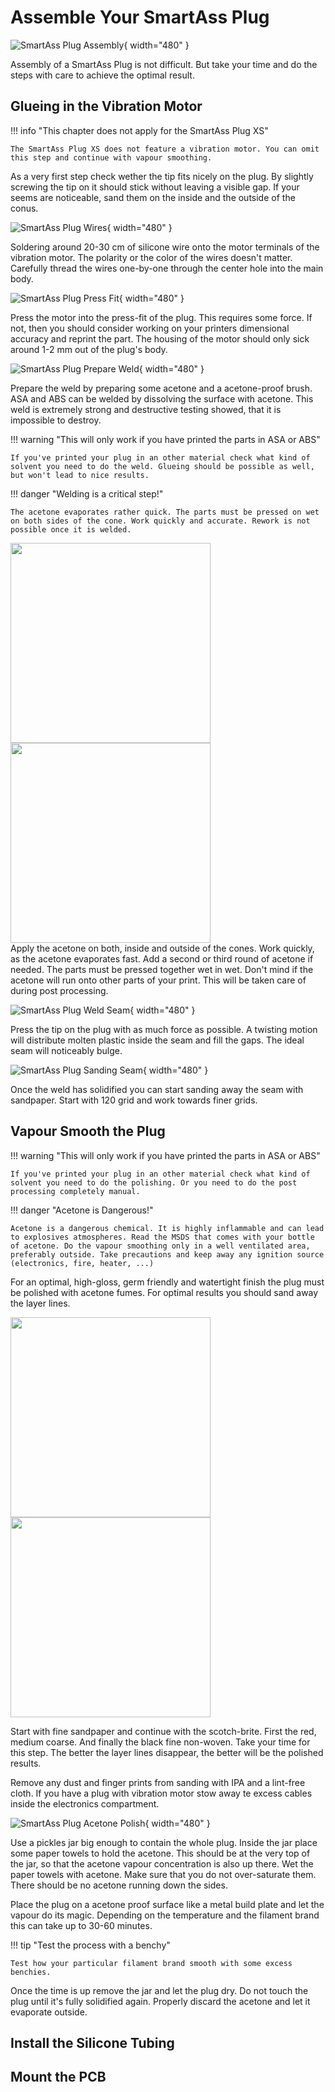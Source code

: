# Assemble Your SmartAss Plug

![SmartAss Plug Assembly](img/SmartAssExplode.jpg){ width="480" }

Assembly of a SmartAss Plug is not difficult. But take your time and do the steps with care to achieve the optimal result.

## Glueing in the Vibration Motor

!!! info "This chapter does not apply for the SmartAss Plug XS"

    The SmartAss Plug XS does not feature a vibration motor. You can omit this step and continue with vapour smoothing.

As a very first step check wether the tip fits nicely on the plug. By slightly screwing the tip on it should stick without leaving a visible gap. If your seems are noticeable, sand them on the inside and the outside of the conus.

![SmartAss Plug Wires](img/MotorSolderWire.jpg){ width="480" }

Soldering around 20-30 cm of silicone wire onto the motor terminals of the vibration motor. The polarity or the color of the wires doesn't matter. Carefully thread the wires one-by-one through the center hole into the main body.

![SmartAss Plug Press Fit](img/MotorPressFit.jpg){ width="480" }

Press the motor into the press-fit of the plug. This requires some force. If not, then you should consider working on your printers dimensional accuracy and reprint the part. The housing of the motor should only sick around 1-2 mm out of the plug's body.

![SmartAss Plug Prepare Weld](img/WeldPrepare.jpg){ width="480" }

Prepare the weld by preparing some acetone and a acetone-proof brush. ASA and ABS can be welded by dissolving the surface with acetone. This weld is extremely strong and destructive testing showed, that it is impossible to destroy.

!!! warning "This will only work if you have printed the parts in ASA or ABS"

    If you've printed your plug in an other material check what kind of solvent you need to do the weld. Glueing should be possible as well, but won't lead to nice results.

!!! danger "Welding is a critical step!"

    The acetone evaporates rather quick. The parts must be pressed on wet on both sides of the cone. Work quickly and accurate. Rework is not possible once it is welded.

<div style=flex>
<img src="img/WeldApply01.jpg" style="width:320px"> 
<img src="img/WeldApply02.jpg" style="width:320px"> 
</div>
Apply the acetone on both, inside and outside of the cones. Work quickly, as the acetone evaporates fast. Add a second or third round of acetone if needed. The parts must be pressed together wet in wet. Don't mind if the acetone will run onto other parts of your print. This will be taken care of during post processing.

![SmartAss Plug Weld Seam](img/WeldSeam.jpg){ width="480" }

Press the tip on the plug with as much force as possible. A twisting motion will distribute molten plastic inside the seam and fill the gaps. The ideal seam will noticeably bulge.

![SmartAss Plug Sanding Seam](img/WeldFinish01.jpg){ width="480" }

Once the weld has solidified you can start sanding away the seam with sandpaper. Start with 120 grid and work towards finer grids.

## Vapour Smooth the Plug

!!! warning "This will only work if you have printed the parts in ASA or ABS"

    If you've printed your plug in an other material check what kind of solvent you need to do the polishing. Or you need to do the post processing completely manual.

!!! danger "Acetone is Dangerous!"

    Acetone is a dangerous chemical. It is highly inflammable and can lead to explosives atmospheres. Read the MSDS that comes with your bottle of acetone. Do the vapour smoothing only in a well ventilated area, preferably outside. Take precautions and keep away any ignition source (electronics, fire, heater, ...)

For an optimal, high-gloss, germ friendly and watertight finish the plug must be polished with acetone fumes. For optimal results you should sand away the layer lines.

<div style=flex>
<img src="img/WeldFinish02.jpg" style="width:320px"> 
<img src="img/WeldFinish03.jpg" style="width:320px"> 
</div>

Start with fine sandpaper and continue with the scotch-brite. First the red, medium coarse. And finally the black fine non-woven. Take your time for this step. The better the layer lines disappear, the better will be the polished results.

Remove any dust and finger prints from sanding with IPA and a lint-free cloth. If you have a plug with vibration motor stow away te excess cables inside the electronics compartment.

![SmartAss Plug Acetone Polish](/docs/img/PolishJar.jpg){ width="480" }

Use a pickles jar big enough to contain the whole plug. Inside the jar place some paper towels to hold the acetone. This should be at the very top of the jar, so that the acetone vapour concentration is also up there. Wet the paper towels with acetone. Make sure that you do not over-saturate them. There should be no acetone running down the sides.

Place the plug on a acetone proof surface like a metal build plate and let the vapour do its magic. Depending on the temperature and the filament brand this can take up to 30-60 minutes.

!!! tip "Test the process with a benchy"

    Test how your particular filament brand smooth with some excess benchies.

Once the time is up remove the jar and let the plug dry. Do not touch the plug until it's fully solidified again. Properly discard the acetone and let it evaporate outside.

## Install the Silicone Tubing

## Mount the PCB
